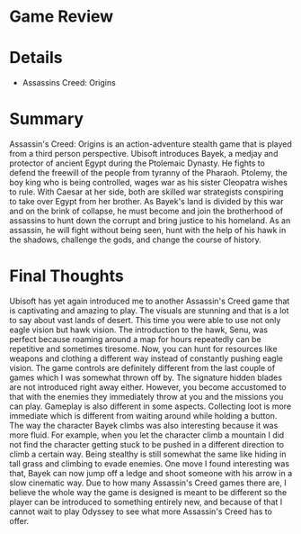 # Game Review
# Details
- Assassins Creed: Origins
# Summary
Assassin's Creed: Origins is an action-adventure stealth game that is played from a third person perspective. Ubisoft introduces Bayek, 
a medjay and protector of ancient Egypt during the Ptolemaic Dynasty. He fights to defend the freewill of the people 
from tyranny of the Pharaoh. Ptolemy, the boy king who is being controlled, wages war as his sister Cleopatra wishes to rule. With Caesar 
at her side, both are skilled war strategists conspiring to take over Egypt from her brother. As Bayek's land is divided by this war and
on the brink of collapse, he must become and join the brotherhood of assassins to hunt down the corrupt and bring justice to his homeland. 
As an assassin, he will fight without being seen, hunt with the help of his hawk in the shadows, challenge the gods, and change the course 
of history.
# Final Thoughts
Ubisoft has yet again introduced me to another Assassin's Creed game that is captivating and amazing to play. The visuals are stunning and 
that is a lot to say about vast lands of desert. This time you were able to use not only eagle vision but hawk vision. The introduction 
to the hawk, Senu, was perfect because roaming around a map for hours repeatedly can be repetitive and sometimes tiresome. Now, you can 
hunt for resources like weapons and clothing a different way instead of constantly pushing eagle vision. The game controls are definitely 
different from the last couple of games which I was somewhat thrown off by. The signature hidden blades are not introduced right away 
either. However, you become accustomed to that with the enemies they immediately throw at you and the missions you can play. 
Gameplay is also different in some aspects. Collecting loot is more immediate which is different from waiting around while holding a 
button. The way the character Bayek climbs was also interesting because it was more fluid. For example, when you let the character climb 
a mountain I did not find the character getting stuck to be pushed in a different direction to climb a certain way. Being stealthy is
still somewhat the same like hiding in tall grass and climbing to evade enemies. One move I found interesting was that, Bayek can now 
jump off a ledge and shoot someone with his arrow in a slow cinematic way. Due to how many Assassin's Creed games there are, I believe the 
whole way the game is designed is meant to be different so the player can be introduced to something entirely new, and  because of that
I cannot wait to play Odyssey to see what more Assassin's Creed has to offer. 
